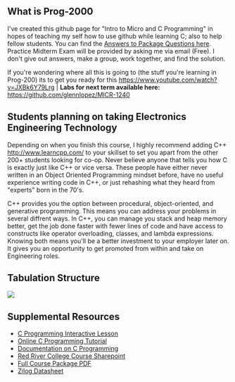 What is Prog-2000
-----------------
I've created this github page for "Intro to Micro and C Programming" in hopes of teaching my self how to use github while learning C; also to help fellow students. You can find the <a href="https://github.com/glennlopez/Prog-2000/wiki">Answers to Package Questions here</a>. Practice Midterm Exam will be provided by asking me via email (Free). I don't give out answers, make a group, work together, and find the solution. 

If you're wondering where all this is going to (the stuff you're learning in Prog-200) its to get you ready for this https://www.youtube.com/watch?v=JXBk6Y79Lrg | 
<b>Labs for next term available here:</b> https://github.com/glennlopez/MICR-1240


Students planning on taking Electronics Engineering Technology
-----------------
Depending on when you finish this course, I highly recommend adding C++ http://www.learncpp.com/ to your skillset to set you apart from the other 200+ students looking for co-op. Never believe anyone that tells you how C is exactly just like C++ or vice versa. These people have either never written in an Object Oriented Programming mindset before, have no useful experience writing code in C++, or just rehashing what they heard from "experts" born in the 70's. 

C++ provides you the option between procedural, object-oriented, and generative programming. This means you can address your problems in several diffrent ways. In C++, you can manage you stack and heap memory better, get the job done faster with fewer lines of code and have access to constructs like operator overloading, classes, and lambda expressions. Knowing both means you'll be a better investment to your employer later on. It gives you an opportunity to get promoted from within and take on Engineering roles.





Tabulation Structure
--------------------

<img src="http://i.stack.imgur.com/ji9pn.gif" />

Supplemental Resources
-----------------------------------------------------------

<ul>
	<li><a href="https://zybooks.zyante.com/#/zybook/UTEdXSpring2015/chapter/2/section/1">C Programming Interactive Lesson</a></li>
<li><a href="http://www.learn-c.org/">Online C Programming Tutorial</a></li>
<li><a href="http://www.programiz.com/c-programming/">Documentation on C Programming</a></li>
<li><a href="http://connect.rrc.ca/DEEAM/ELEEF/PROG-2000/default.aspx">Red River College Course Sharepoint</a>
<li><a href="https://www.evernote.com/shard/s4/sh/8fddf4dd-de95-44fa-878f-631e9197d602/6ce49f210a5c494d03052d8ea1c1ccc2">Full Course Package PDF</a></li>
<li><a href="https://www.evernote.com/shard/s4/sh/92c6cad3-1a53-4063-93a9-0a05540914e2/cda1e8bdac6acc616adfbadeb99ace19">Zilog Datasheet</a></li>
<!-- <li>https://www.evernote.com/shard/s4/sh/a7460129-04ed-407b-a0b2-accb499fbed6/6537fe2125bfb18b8af7443a6c86db5b</li> -->
</ul>
